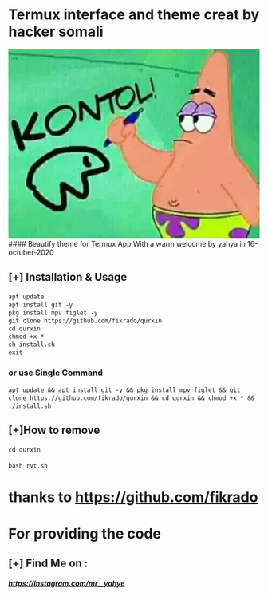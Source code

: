 # Termux interface and theme creat by hacker somali
<img src="/f.jpg" >
#### Beautify theme for Termux App With a warm welcome by yahya in 16-octuber-2020

## [+] Installation & Usage
```
apt update
apt install git -y
pkg install mpv figlet -y
git clone https://github.com/fikrado/qurxin
cd qurxin
chmod +x *
sh install.sh
exit
```
### or use Single Command
```
apt update && apt install git -y && pkg install mpv figlet && git clone https://github.com/fikrado/qurxin && cd qurxin && chmod +x * && ./install.sh
```
## [+]How to remove 
```
cd qurxin

bash rvt.sh
```
# thanks to https://github.com/fikrado 
 # For providing the code

    
## [+] Find Me on :
##### https://instagram.com/mr__yahye

